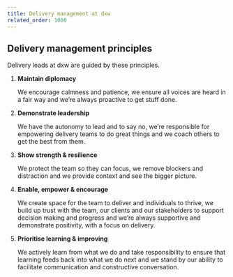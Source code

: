 ```yaml
---
title: Delivery management at dxw
related_order: 1000
---
```


## Delivery management principles

Delivery leads at dxw are guided by these principles.

1. **Maintain diplomacy**

   We encourage calmness and patience, we ensure all voices are heard in a fair
   way and we’re always proactive to get stuff done.

2. **Demonstrate leadership**

   We have the autonomy to lead and to say no, we’re responsible for empowering
   delivery teams to do great things and we coach others to get the best from
   them.

3. **Show strength & resilience**

   We protect the team so they can focus, we remove blockers and distraction and
   we provide context and see the bigger picture.

4. **Enable, empower & encourage**

   We create space for the team to deliver and individuals to thrive, we build
   up trust with the team, our clients and our stakeholders to support decision
   making and progress and we’re always supportive and demonstrate positivity,
   with a focus on delivery.

5. **Prioritise learning & improving**

   We actively learn from what we do and take responsibility to ensure that
   learning feeds back into what we do next and we stand by our ability to
   facilitate communication and constructive conversation.
